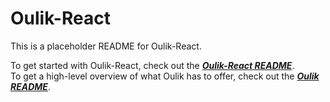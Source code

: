 # Oulik-React

This is a placeholder README for Oulik-React.

To get started with Oulik-React, check out the [***Oulik-React README***](https://github.com/Memeplexx/oulik/blob/master/docs/readme-React.md).  
To get a high-level overview of what Oulik has to offer, check out the [***Oulik README***](https://github.com/Memeplexx/oulik/blob/master/readme.md).